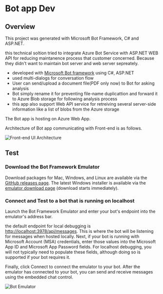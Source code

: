 # Bot app Dev 

## Overview

This project was generated with Microsoft Bot Framework, C# and ASP.NET.

this technical soltion tried to integrate Azure Bot Service with ASP.NET WEB API for reducing maintanence process that customer concerned. Because they didn't want to maintain bot server and web server sepreately.  
- developed with [Microsoft Bot framework](https://dev.botframework.com/) using C#, ASP.NET
- used multi-dialogs for conversation flow
- User can send/upload a document file(PDF only now) to Bot for asking analysis
- Bot simply rename it for preventing file-name duplicattion and forward it to Azure Blob storage for following analysis process
- this app also support Web API service for retreiving several server-side information like a list of blobs from the Azure storage

The Bot app is hosting on Azure Web App.

Architecture of Bot app communicating with Front-end is as follows.

![Front-end UI Architecture](images/botapp.png)

## Test

### Download the Bot Framework Emulator

Download packages for Mac, Windows, and Linux are available via the [GitHub releases page](https://github.com/Microsoft/BotFramework-Emulator/releases). The latest Windows installer is available via the [emulator download page](https://emulator.botframework.com/) (download starts immediately).

### Connect and Test to a bot that is running on localhost

Launch the Bot Framework Emulator and enter your bot's endpoint into the emulator's address bar.

the default endpoint for local debugging is [http://localhost:3978/api/messages](http://localhost:3978/api/messages). This is where the bot will be listening for messages when hosted locally. Next, if your bot is running with Microsoft Account (MSA) credentials, enter those values into the Microsoft App ID and Microsoft App Password fields. For localhost debugging, you will not typically need to populate these fields, although doing so is supported if your bot requires it.

Finally, click Connect to connect the emulator to your bot. After the emulator has connected to your bot, you can send and receive messages using the embedded chat control.

![Bot Emulator](images/botemul.png)